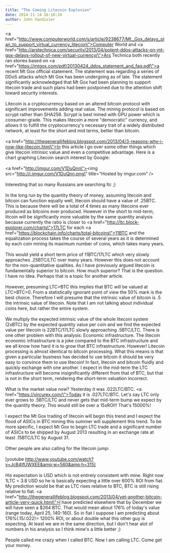 ```yaml
---
title: "The Coming Litecoin Explosion"
date: 2014-11-14 16:10:24
author: John Vandivier
---
```




<a href=\"http://www.computerworld.com/s/article/9238677/Mt._Gox_delays_plan_to_support_virtual_currency_litecoin\">Computer World</a> and <a href=\"http://arstechnica.com/security/2013/04/potent-ddos-attacks-on-mt-gox-delays-rollout-of-new-virtual-currency/\">Ars Technica</a> both recently ran stories based on <a href=\"https://mtgox.com/pdf/20130424_ddos_statement_and_faq.pdf\">a recent Mt Gox official statement</a>. The statement was regarding a series of DDoS attacks which Mt Gox has been undergoing as of late. The statement significantly acknowledged that Mt Gox had been planning to support litecoin trade and such plans had been postponed due to the attention shift toward security interests.<br /><br />Litecoin is a cryptocurrency based on an altered bitcoin protocol with significant improvements adding real value. The mining protocol is based on scrypt rather than SHA256. Scrypt is best mined with GPU power which is consumer-grade. This makes litecoin a more \"democratic\" currency, and allows it to fulfill the cryptocurrency's necessary trait of a widely distributed network, at least for the short and mid terms, better than bitcoin.<br /><br /><a href=\"http://thegenerallifeblog.blogspot.com/2013/04/3-reasons-why-i-now-like-litecoin.html\">In this article</a> I go over some other things which give litecoin intrinsic value and even a competitive advantage. Here is a chart graphing Litecoin search interest by Google:<br /><br /><a href=\"http://imgur.com/V1DuQnn\"><img src=\"http://i.imgur.com/V1DuQnn.png\" title=\"Hosted by imgur.com\" /></a><br /><br />Interesting that so many Russians are searching ltc ;)<br /><br />In the long run by the quantity theory of money, assuming litecoin and bitcoin can function equally well, litecoin should have a value of .25BTC. This is because there will be a total of 4 times as many litecoins ever produced as bitcoins ever produced. However in the short to mid-term, litcoin will be significantly more valuable by the same quantity analysis because currently the ratio is closer to <a href=\"http://ltc.block-explorer.com/charts\">17LTC</a> for each <a href=\"https://blockchain.info/charts/total-bitcoins\">11BTC</a> and the equalization process takes the course of several years as it is determined by each coin mining its maximum number of coins, which takes many years.<br /><br />This would yield a short term price of 11BTC/17LTC which very slowly approaches .25BTC/LTC over many years. However this does not account for the non-quantitative qualities. As I have previously argued litecoin is fundamentally superior to bitcoin. How much superior? That is the question. I have no idea. Perhaps that is a topic for another article.<br /><br />However, presuming LTC&gt;BTC this implies that BTC will be valued at LTC&gt;BTC&gt;0. From a statistically ignorant point of view the 50% mark is the best choice. Therefore I will presume that the intrinsic value of bitcoin is .5 the intrinsic value of litecoin. Note that I am not talking about individual coins here, but rather the entire system.<br /><br />We multiply the expected intrinsic value of the whole litecoin system (2xBTC) by the expected quantity value per coin and we find the expected value per litecoin is 22BTC/17LTC slowly approaching .5BTC/LTC. There is one other problem with this analysis: Economic infrastructure. The litecoin economic infrastructure is a joke compared to the BTC infrastructure and we all know how hard it is to grow that BTC infrastructure. However! Litecoin processing is almost identical to bitcoin processing. What this means is that given a particular business has decided to use bitcoin it should be very easy to convince them to use litecoin! In fact, litecoin and bitcoin fluidly and quickly exchange with one another. I expect in the mid-term the LTC infrastructure will become insignificantly different from that of BTC, but that is not in the short term, rendering the short-term valuation incorrect.<br /><br />What is the market value now? Yesterday it was .022LTC/BTC. <a href=\"https://vircurex.com/\">Today it is .027LTC/BTC.</a> Let's say LTC only ever grows to .5BTC/LTC and never gets that mid-term bump we expect by the quantity theory. This would still be over a 15xROI!! That's 15000%!<br /><br />I expect the Mt Gox trading of litecoin will begin this trend and I expect the flood of ASICs in BTC mining this summer will supplement this trend. To be more specific, I expect Mt Gox to begin LTC trade and a significant number of ASICs to be shipped by August 2013 resulting in an exchange rate at least .15BTC/LTC by August 31.<br /><br />Other people are also calling for the litecoin jump:<br /><br />[youtube http://www.youtube.com/watch?v=JcB4lfUWXEE&amp;w=560&amp;h=315]<br /><br />His expectation is USD which is not entirely consistent with mine. Right now 1LTC = 3.8 USD so he is basically expecting a little over 600% ROI from fiat. My prediction would be that as LTC rises relative to BTC, BTC is still rising relative to fiat. <a href=\"http://thegenerallifeblog.blogspot.com/2013/04/yet-another-bitcoin-article-very-quick.html\">I have predicted elsewhere</a> that by December we will have seen a $264 BTC. That would mean about 176% of today's value (range today, April 25, 140-160). So in fiat I suppose I am predicting about 176%(.15/.022)= 1200% ROI, or about double what this other guy is expecting. At least we are in the same direction, but I don't hear alot of numbers in his analysis so I think mine's a little better ;)<br /><br />People called me crazy when I called BTC. Now I am calling LTC. Come get your money.